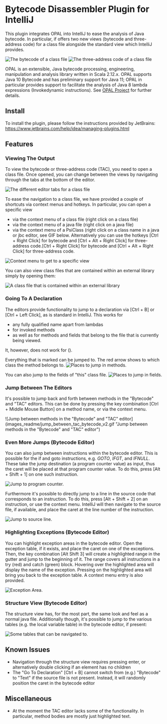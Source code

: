 Bytecode Disassembler Plugin for IntelliJ
======

This plugin integrates OPAL into IntelliJ to ease the analysis of Java bytecode. In particular,
if offers two new views (bytecode and three-address code) for a class file alongside the standard view which IntelliJ provides.

![The bytecode of a class file](images_readme/editor_bytecode_scaled.png "The bytecode of a class file")
![The three-address code of a class file](images_readme/editor_tac_scaled.png "The three-address code of a class file")

OPAL is an extensible, Java bytecode processing, engineering, manipulation and analysis library written in Scala 2.12.x.
OPAL supports Java 10 Bytecode and has preliminary support for Java 11; OPAL in particular provides support to facilitate
the analysis of Java 8 lambda expressions (Invokedynamic instructions). See [OPAL Project](http://www.opal-project.de/) for further details.

## Install

To install the plugin, please follow the instructions provided by JetBrains:
https://www.jetbrains.com/help/idea/managing-plugins.html

## Features

### Viewing The Output

To view the bytecode or three-address code (TAC), you need to open a class file. Once opened, you can change between the views
by navigating through the tabs at the bottom of the editor.

![The different editor tabs for a class file](images_readme/editor_tabs_2.png)

To ease the navigation to a class file, we have provided a couple of shortcuts via context menus and hotkeys. In particular,
you can open a specific view

- via the context menu of a class file (right click on a class file)
- via the context menu of a java file (right click on a java file)
- via the context menu of a PsiClass (right click on a class name in a java or jbc editor, see GIF below. Alternatively you can use the hotkeys [Ctrl + Right Click] for bytecode and [Ctrl + Alt + Right Click] for three-address code.[Ctrl + Right Click] for bytecode and [Ctrl + Alt + Right Click] for three-address code.

![Context menu to get to a specific view](images_readme/show_bytecode_tac.gif "Context menu to get to a specific view")

You can also view class files that are contained within an external library simply by opening them:

![A class file that is contained within an external library](images_readme/external_libs.png "A class file that is contained within an external library")

### Going To A Declaration

The editors provide functionality to jump to a declaration via [Ctrl + B] or [Ctrl + Left Click], as is standard in IntelliJ.
This works for

- any fully qualified name apart from lambdas
- for invoked methods
- as well as for methods and fields  that belong to the file that is currently being viewed.

It, however, does not work for <clinit>().

Everything that is marked can be jumped to. The red arrow shows to which class the method belongs to.
![Places to jump in methods.](images_readme/jumping_methods.png)

You can also jump to the fields of "this" class file.
![Places to jump in fields.](images_readme/jumping_fields.png)

### Jump Between The Editors

It's possible to jump back and forth between methods in the "Bytecode" and "TAC" editors. This can be done by pressing
the key combination [Ctrl + Middle Mouse Button] on a method name, or via the context menu.

![Jump between methods in the "Bytecode" and "TAC" editor](images_readme/jump_between_tac_bytecode_v2.gif "Jump between methods in the "Bytecode" and "TAC" editor")

### Even More Jumps (Bytecode Editor)

You can also jump between instructions within the bytecode editor. This is possible for the if and goto instructions,
e.g. *GOTO*, *IFGT*, and *IFNULL*. These take the jump destination (a program counter value) as input,
thus the caret will be placed at that program counter value. To do this, press [Alt + Shift + 1] on one such instruction.

![Jump to program counter.](images_readme/jump_program_counter_v2.gif "Jump to program counter")

Furthermore it's possible to directly jump to a line in the source code that corresponds to an instruction. To do this,
press [Alt + Shift + 2] on an instruction, or use the context menu. IntelliJ will then navigate to the source file, if available, and place the caret
at the line number of the instruction.

![Jump to source line.](images_readme/jump_line_number_v2.gif "Jump to source line")

### Highlighting Exceptions (Bytecode Editor)

You can highlight exception areas in the bytecode editor. Open the exception table, if it exists, and place the caret on one of the exceptions.
Then, the key combination [Alt Shift 3] will create a highlighted range in the gutter and jump to the beginning of it. The range
covers all instructions in a try (red) and catch (green) block. Hovering over the highlighted area will display the name of the exception.
Pressing on the highlighted area will bring you back to the exception table. A context menu entry is also provided.

![Exception Area.](images_readme/exception_marker.gif "Mark Exception Area")


### Structure View (Bytecode Editor)

The structure view has, for the most part, the same look and feel as a normal java file. Additionally though,
it's possible to jump to the various tables (e.g. the local variable table) in the bytecode editor, if present:

![Some tables that can be navigated to.](images_readme/structure_view_tables.png)

## Known Issues

- Navigation through the structure view requires pressing enter, or alternatively double clicking if an element has no children
- The "Go To Declaration" [Ctrl + B] cannot switch from (e.g.) "Bytecode" to "Text" if the source file is not present. Instead, it will randomly position the caret in the bytecode editor

## Miscellaneous

- At the moment the TAC editor lacks some of the functionality. In particular, method bodies are mostly just highlighted text.
